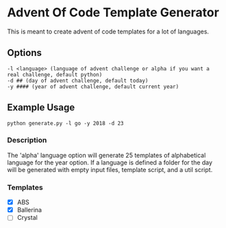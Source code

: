 # Advent Of Code Template Generator

This is meant to create advent of code templates for a lot of languages.

## Options

```
-l <language> (language of advent challenge or alpha if you want a real challenge, default python)
-d ## (day of advent challenge, default today)
-y #### (year of advent challenge, default current year)
```

## Example Usage

`python generate.py -l go -y 2018 -d 23`

### Description

The 'alpha' language option will generate 25 templates of alphabetical language for the year option. If a language is defined a folder for the day will be generated with empty input files, template script, and a util script.

### Templates
- [X] ABS
- [X] Ballerina
- [ ] Crystal